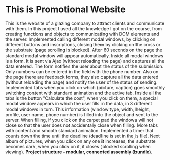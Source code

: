 # This is Promotional Website

This is the website of a glazing company to attract clients and communicate with them. In this project I used all the knowledge I got on the course, from creating functions and objects to communicating with DOM elements and the server.
Implemented calling different modal windows, by clicking on different buttons and inscriptions, closing them by clicking on the cross or the substrate (page scrolling is blocked). After 60 seconds on the page the standard modal window will appear automatically. Inside all modal windows is a form. It is sent via Ajax (without reloading the page) and captures all the data entered. The form notifies the user about the status of the submission. Only numbers can be entered in the field with the phone number. Also on the page there are feedback forms, they also capture all the data entered (without reloading the page) and notify the user of the status of sending. Implemented tabs when you click on which (picture, caption) goes smoothly switching content with standard animation and the active tab. Inside all the tabs is the button "Calculate the cost", when you click on them, a special modal window appears in which the user fills in the data, in 3 different modal windows in turn. This information (window type, width, height, profile, user name, phone number) is filled into the object and sent to the server. When filling, if you click on the carpet pad the windows will not close so that the user does not accidentally close when filling. More tabs with content and smooth standard animation. Implemented a timer that counts down the time until the deadline (deadline is set in the js file). Next album of pictures, when you click on any one it increases, the substrate becomes dark, when you click on it, it closes (blocked scrolling when viewing). <b>Project structure - modular, connected assembly (bundle). </b>
